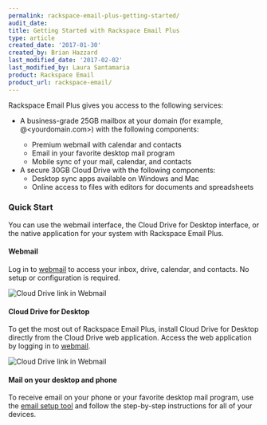```yaml
---
permalink: rackspace-email-plus-getting-started/
audit_date:
title: Getting Started with Rackspace Email Plus
type: article
created_date: '2017-01-30'
created_by: Brian Hazzard
last_modified_date: '2017-02-02'
last_modified_by: Laura Santamaria
product: Rackspace Email
product_url: rackspace-email/
---
```


Rackspace Email Plus gives you access to the following services:

* A business-grade 25GB mailbox at your domain (for example, <you>@<yourdomain.com>) with the following components:
    * Premium webmail with calendar and contacts 
    * Email in your favorite desktop mail program
    * Mobile sync of your mail, calendar, and contacts
* A secure 30GB Cloud Drive with the following components:
    * Desktop sync apps available on Windows and Mac 
    * Online access to files with editors for documents and spreadsheets

### Quick Start

You can use the webmail interface, the Cloud Drive for Desktop interface, or the native application for your system with Rackspace Email Plus.

#### Webmail

Log in to [webmail](https://apps.rackspace.com/) to access your inbox, drive, calendar, and contacts. No setup or configuration is required.

<img alt="Cloud Drive link in Webmail" src="{% asset_path rackspace-email/rackspace-email-plus-getting-started/screenshot_01.png %}" />

#### Cloud Drive for Desktop

To get the most out of Rackspace Email Plus, install Cloud Drive for Desktop directly from the Cloud Drive web application. Access the web application by logging in to [webmail](https://apps.rackspace.com/).

<img alt="Cloud Drive link in Webmail" src="{% asset_path rackspace-email/rackspace-email-plus-getting-started/screenshot_02.png %}" />

#### Mail on your desktop and phone
To receive email on your phone or your favorite desktop mail program, use the [email setup tool](https://emailhelp.rackspace.com/) and follow the step-by-step instructions for all of your devices.
